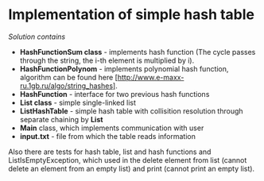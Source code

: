 # Implementation of simple hash table

*Solution contains*
* **HashFunctionSum class** - implements hash function (The cycle passes through the string, the i-th element is multiplied by i).
* **HashFunctionPolynom** - implements polynomial hash function, algorithm can be found here [http://www.e-maxx-ru.1gb.ru/algo/string_hashes].
* **HashFunction** - interface for two previous hash functions
* **List class** - simple single-linked list
* **ListHashTable** - simple hash table with collisition resolution through separate chaining by **List**
* **Main** class, which implements communication with user
* **input.txt** - file from which the table reads information

Also there are tests for hash table, list and hash functions and ListIsEmptyException, which used in the delete element from list (cannot delete an element from an empty list) and print (cannot print an empty list).